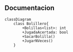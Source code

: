 ## Documentacion

```mermaid
classDiagram
    class Bolillero{
        +Bolillas<list>: int
        +JugadaAcertada: bool
        +SacarBolilla()
        +JugarNVeces()
    }
    
```

